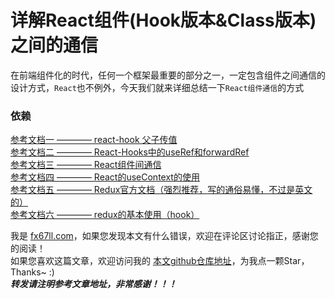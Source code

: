 # 详解React组件(Hook版本&Class版本)之间的通信  

在前端组件化的时代，任何一个框架最重要的部分之一，一定包含组件之间通信的设计方式，`React`也不例外，今天我们就来详细总结一下`React组件通信`的方式  

### 依赖


[参考文档一 ———— react-hook 父子传值](https://www.jianshu.com/p/f782386e431e)  
[参考文档二 ———— React-Hooks中的useRef和forwardRef](https://juejin.cn/post/6882918232978620423)  
[参考文档三 ———— React组件间通信](https://juejin.cn/post/6844903828945387528)  
[参考文档四 ———— React的useContext的使用](https://juejin.cn/post/6896353934525497357)  
[参考文档五 ———— Redux官方文档（强烈推荐，写的通俗易懂，不过是英文的）](https://redux.js.org/usage/configuring-your-store)  
[参考文档六 ———— redux的基本使用（hook）](https://blog.csdn.net/earthOLtainanwan/article/details/108494459)  


我是 [fx67ll.com](https://fx67ll.com)，如果您发现本文有什么错误，欢迎在评论区讨论指正，感谢您的阅读！  
如果您喜欢这篇文章，欢迎访问我的 [本文github仓库地址]()，为我点一颗Star，Thanks~ :)  
***转发请注明参考文章地址，非常感谢！！！***